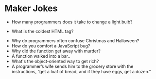 # Maker Jokes

* How many programmers does it take to change a light bulb? 
<!-- None! It's a hardware problem -->
* What is the coldest HTML tag? 
<!-- <br /> -->
* Why do programmers often confuse Christmas and Halloween? <!-- Because OCT 31 == DEC 25 -->
* How do you comfort a JavaScript bug? <!--You console it-->
* Why did the function get away with murder? <!-- Because it was anonymous -->
* A function walked into a bar.. <!-- and returned itself -->
* What's the object-oriented way to get rich? <!-- Inhertitance!!! -->
* A programmer’s wife sends him to the grocery store with the instructions, “get a loaf of bread, and if they have eggs, get a dozen.” <!--He comes home with a dozen loaf of bread and tells her, “they had eggs.” -->
